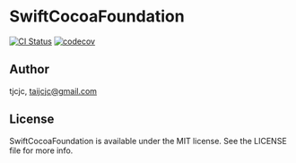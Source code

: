 # SwiftCocoaFoundation

[![CI Status](https://img.shields.io/travis/tjcjc/SwiftCocoaFoundation.svg?style=flat)](https://travis-ci.org//SwiftCocoaFoundation)
[![codecov](https://codecov.io/gh/tjcjc/SwiftCocoaFoundation/branch/master/graph/badge.svg)](https://codecov.io/gh/tjcjc/SwiftCocoaFoundation)

## Author

tjcjc, taijcjc@gmail.com

## License

SwiftCocoaFoundation is available under the MIT license. See the LICENSE file for more info.

